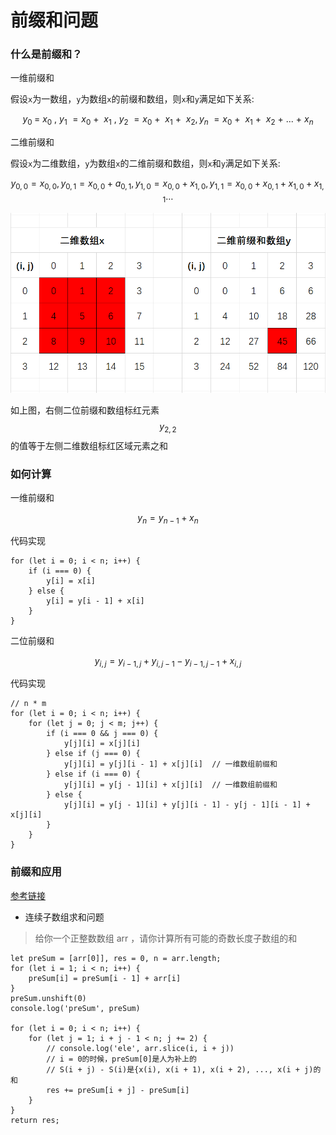 # 前缀和问题

### 什么是前缀和？

一维前缀和

假设`x`为一数组，`y`为数组`x`的前缀和数组，则`x`和`y`满足如下关系:

$$
y_{0\ }=\ x_0\ ,\ y_1\ =x_0\ +\ \ x_1\ ,\ y_2\ =x_0\ +\ \ x_1\ +\ \ x_2 ,  y_n\ = x_0\ +\ \ x_1\ +\ \ x_2 \ +\ ... \ +\ x_n
$$

二维前缀和

假设`x`为二维数组，`y`为数组`x`的二维前缀和数组，则`x`和`y`满足如下关系:

$$
y_{0,0}=x_{0,0}, 
 y_{0,1}=x_{0,0}+a_{0,1}, 
 y_{1,0}=x_{0,0}+x_{1,0}, 
 y_{1,1}=x_{0,0}+x_{0,1}+x_{1,0}+x_{1,1}\dots
$$

![&#x4E8C;&#x4F4D;&#x524D;&#x7F00;&#x548C;&#x6570;&#x7EC4;&#x793A;&#x610F;&#x56FE;](.gitbook/assets/1629547646-1-%20%281%29.jpg)

如上图，右侧二位前缀和数组标红元素 $$y_{2, 2}$$ 的值等于左侧二维数组标红区域元素之和

### 如何计算

一维前缀和

$$
y_n=y_{n-1}+x_n
$$

代码实现

```text
for (let i = 0; i < n; i++) {
    if (i === 0) {
        y[i] = x[i]
    } else {
        y[i] = y[i - 1] + x[i]
    }
}
```

二位前缀和



$$
y_{i, j}=y_{i-1,j}+y_{i,j-1}-y_{i-1,j-1}+x_{i,j}
$$

代码实现

```text
// n * m
for (let i = 0; i < n; i++) {
    for (let j = 0; j < m; j++) {
        if (i === 0 && j === 0) {
            y[j][i] = x[j][i]
        } else if (j === 0) {
            y[j][i] = y[j][i - 1] + x[j][i]  // 一维数组前缀和
        } else if (i === 0) {
            y[j][i] = y[j - 1][i] + x[j][i]  // 一维数组前缀和
        } else {
            y[j][i] = y[j - 1][i] + y[j][i - 1] - y[j - 1][i - 1] + x[j][i]
        }
    }
}
```

### 前缀和应用

[参考链接](https://zhuanlan.zhihu.com/p/375675761)

* 连续子数组求和问题

> 给你一个正整数数组 arr ，请你计算所有可能的奇数长度子数组的和

```text
let preSum = [arr[0]], res = 0, n = arr.length;
for (let i = 1; i < n; i++) {
    preSum[i] = preSum[i - 1] + arr[i]
}
preSum.unshift(0)
console.log('preSum', preSum)

for (let i = 0; i < n; i++) {
    for (let j = 1; i + j - 1 < n; j += 2) {
        // console.log('ele', arr.slice(i, i + j))
        // i = 0的时候，preSum[0]是人为补上的
        // S(i + j) - S(i)是{x(i), x(i + 1), x(i + 2), ..., x(i + j)的和
        res += preSum[i + j] - preSum[i]  
    }
}
return res;
```



